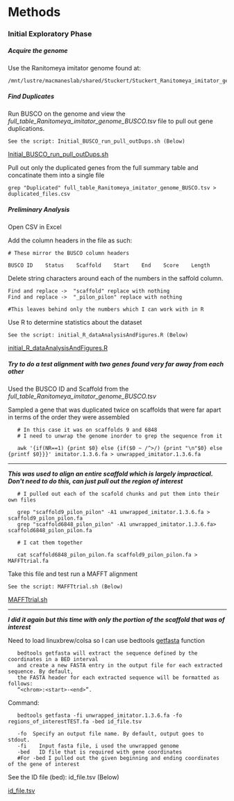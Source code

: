 # Methods

### Initial Exploratory Phase

##### Acquire the genome
Use the Ranitomeya imitator genome found at: 
       
    /mnt/lustre/macmaneslab/shared/Stuckert/Stuckert_Ranitomeya_imitator_genome

##### Find Duplicates

Run BUSCO on the genome and view the _full_table_Ranitomeya_imitator_genome_BUSCO.tsv_ file to pull out gene duplications.

    See the script: Initial_BUSCO_run_pull_outDups.sh (Below)
   [Initial_BUSCO_run_pull_outDups.sh](https://github.com/TroyLaPolice/Gene-Duplication-Origin-in-a-Non-Model-Organism/blob/master/Initial_BUSCO_run_pull_outDups.sh) 

Pull out only the duplicated genes from the full summary table and concatinate them into a single file
    
    grep "Duplicated" full_table_Ranitomeya_imitator_genome_BUSCO.tsv > duplicated_files.csv

##### Preliminary Analysis

Open CSV in Excel

Add the column headers in the file as such: 

    # These mirror the BUSCO column headers

    BUSCO ID    Status    Scaffold    Start    End    Score    Length

Delete string characters around each of the numbers in the saffold column.

    Find and replace ->  "scaffold" replace with nothing
    Find and replace ->  "_pilon_pilon" replace with nothing
    
    #This leaves behind only the numbers which I can work with in R
    
Use R to determine statistics about the dataset

    See the script: initial_R_dataAnalysisAndFigures.R (Below)
    
[initial_R_dataAnalysisAndFigures.R](https://github.com/TroyLaPolice/Gene-Duplication-Origin-in-a-Non-Model-Organism/blob/master/initial_R_dataAnalysisAndFigures.R)

##### Try to do a test alignment with two genes found very far away from each other

Used the BUSCO ID and Scaffold from the _full_table_Ranitomeya_imitator_genome_BUSCO.tsv_

Sampled a gene that was duplicated twice on scaffolds that were far apart in terms of the order they were assembled

       # In this case it was on scaffolds 9 and 6848
       # I need to unwrap the genome inorder to grep the sequence from it
       
       awk '{if(NR==1) {print $0} else {if($0 ~ /^>/) {print "\n"$0} else {printf $0}}}' imitator.1.3.6.fa > unwrapped_imitator.1.3.6.fa
       
     
________________________________________________________________________________________________________________________________________
**_This was used to align an entire scaffold which is largely impractical. Don't need to do this, can just pull out the region of interest_**

       # I pulled out each of the scafold chunks and put them into their own files
       
       grep "scaffold9_pilon_pilon" -A1 unwrapped_imitator.1.3.6.fa > scaffold9_pilon_pilon.fa
       grep "scaffold6848_pilon_pilon" -A1 unwrapped_imitator.1.3.6.fa> scaffold6848_pilon_pilon.fa
       
       # I cat them together
       
       cat scaffold6848_pilon_pilon.fa scaffold9_pilon_pilon.fa > MAFFTtrial.fa
       
Take this file and test run a MAFFT alignment

    See the script: MAFFTtrial.sh (Below)
    
[MAFFTtrial.sh](https://github.com/TroyLaPolice/Gene-Duplication-Origin-in-a-Non-Model-Organism/blob/master/MAFFTtrial.sh)

________________________________________________________________________________________________________________________________________
**_I did it again but this time with only the portion of the scaffold that was of interest_**

Need to load linuxbrew/colsa so I can use bedtools [getfasta](https://bedtools.readthedocs.io/en/latest/content/tools/getfasta.html) function

       bedtools getfasta will extract the sequence defined by the coordinates in a BED interval 
       and create a new FASTA entry in the output file for each extracted sequence. By default, 
       the FASTA header for each extracted sequence will be formatted as follows: 
       “<chrom>:<start>-<end>”.
       
Command:

       bedtools getfasta -fi unwrapped_imitator.1.3.6.fa -fo regions_of_interestTEST.fa -bed id_file.tsv
       
       -fo	Specify an output file name. By default, output goes to stdout.
       -fi    Input fasta file, i used the unwrapped genome
       -bed   ID file that is required with gene coordinates
       #For -bed I pulled out the given beginning and ending coordinates of the gene of interest

See the ID file (bed): id_file.tsv (Below)
    
[id_file.tsv](https://github.com/TroyLaPolice/Gene-Duplication-Origin-in-a-Non-Model-Organism/blob/master/id_file.tsv)
